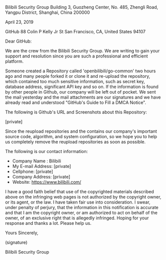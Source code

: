 Bilibili Security Group
Building 3, Guozheng Center, No. 485, Zhengli Road,
Yangpu District, Shanghai, China
200000

April 23, 2019

GitHub
88 Colin P Kelly Jr St
San Francisco, CA, United States
94107

Dear GitHub:

We are the crew from the Bilibili Security Group. We are writing to gain your support and resolution since you are such a professional and efficient platform. 

Someone created a Repository called 'openbilibili/go-common' two hours ago and many people forked it or clone it and re-upload the repository, which contained too much sensitive information, such as secret key, database address, significant API key and so on. If the information is found by other people in Github, our company will be left out of pocket. We sent the mail yesterday and the mail attachments are our signatures and we have already read and understood "GitHub's Guide to Fill a DMCA Notice". 

The following is Github's URL and Screenshots about this Repository:

[private]

Since the reupload repositories and the contains our company's important source code, algorithm, and system configuration, so we hope you to help us completely remove the reupload repositories as soon as possible.
   
The following is our contact information:
    
-   Company Name : Bilibili  
-   My E-mail Address: [private]  
-   Cellphone: [private]    
-   Company Address: [private]   
-   Website: https://www.bilibili.com/

I have a good faith belief that use of the copyrighted materials described above on the infringing web pages is not authorized by the copyright owner, or its agent, or the law. I have taken fair use into consideration. I swear, under penalty of perjury, that the information in this notification is accurate and that I am the copyright owner, or am authorized to act on behalf of the owner, of an exclusive right that is allegedly infringed. Hoping for your response and thanks a lot. Please help us.

Yours Sincerely, 


(signature)


Bilibili Security Group
